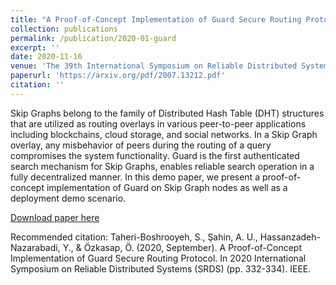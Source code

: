 ```yaml
---
title: "A Proof-of-Concept Implementation of Guard Secure Routing Protocol (Demo Paper)"
collection: publications
permalink: /publication/2020-01-guard
excerpt: ''
date: 2020-11-16
venue: 'The 39th International Symposium on Reliable Distributed Systems (SRDS 2020).'
paperurl: 'https://arxiv.org/pdf/2007.13212.pdf'
citation: ''
---
```

Skip Graphs belong to the family of Distributed Hash Table (DHT) structures that are utilized as routing overlays in various peer-to-peer applications including blockchains, cloud storage, and social networks. In a Skip Graph overlay, any misbehavior of peers during the routing of a query compromises the system functionality. Guard is the first authenticated search mechanism for Skip Graphs, enables reliable search operation in a fully decentralized manner. In this demo paper, we present a proof-of-concept implementation of Guard on Skip Graph nodes as well as a deployment demo scenario.

[Download paper here](https://arxiv.org/pdf/2007.13212.pdf)

Recommended citation: Taheri-Boshrooyeh, S., Şahin, A. U., Hassanzadeh-Nazarabadi, Y., & Özkasap, Ö. (2020, September). A Proof-of-Concept Implementation of Guard Secure Routing Protocol. In 2020 International Symposium on Reliable Distributed Systems (SRDS) (pp. 332-334). IEEE.
